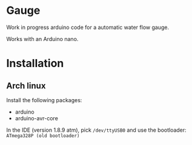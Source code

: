 # Gauge

Work in progress arduino code for a automatic water flow gauge.

Works with an Arduino nano.

# Installation

## Arch linux

Install the following packages:
- arduino
- arduino-avr-core

In the IDE (version 1.8.9 atm), pick `/dev/ttyUSB0` and use the bootloader: `ATmega328P (old bootloader)`

